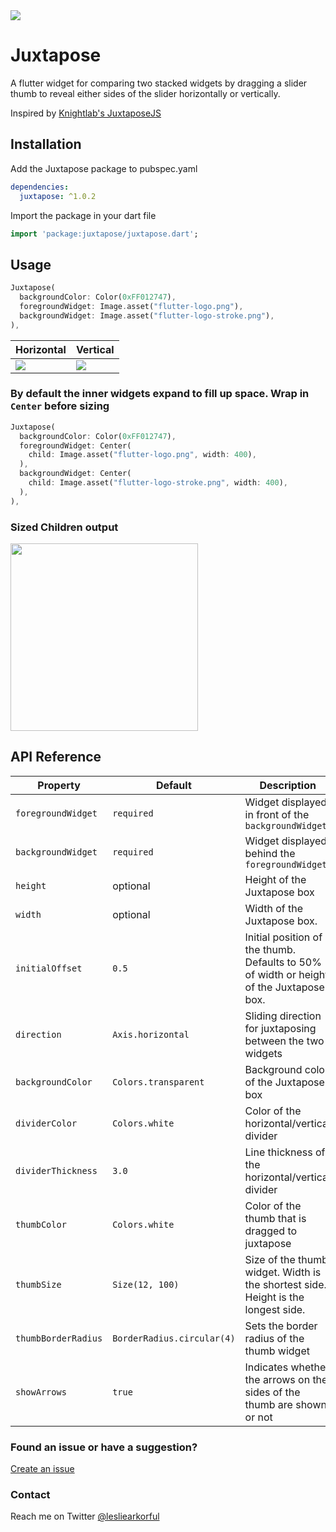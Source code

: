 <img src="https://github.com/lesliearkorful/juxtapose/raw/master/assets/juxtapose_banner.jpg"/>

# Juxtapose

A flutter widget for comparing two stacked widgets by dragging a slider thumb to
reveal either sides of the slider horizontally or vertically.

Inspired by <a href="https://juxtapose.knightlab.com" target="_blank">Knightlab's JuxtaposeJS</a>

## Installation

Add the Juxtapose package to pubspec.yaml
```yaml
dependencies:
  juxtapose: ^1.0.2
```

Import the package in your dart file
```dart
import 'package:juxtapose/juxtapose.dart';
```

## Usage
```dart
Juxtapose(
  backgroundColor: Color(0xFF012747),
  foregroundWidget: Image.asset("flutter-logo.png"),
  backgroundWidget: Image.asset("flutter-logo-stroke.png"),
),
```

| Horizontal | Vertical |
|---|---|
|<img src="https://github.com/lesliearkorful/juxtapose/raw/master/assets/horizontal.gif"/>|<img src="https://github.com/lesliearkorful/juxtapose/raw/master/assets/vertical.gif"/>


### By default the inner widgets expand to fill up space. Wrap in `Center` before sizing
```dart
Juxtapose(
  backgroundColor: Color(0xFF012747),
  foregroundWidget: Center(
    child: Image.asset("flutter-logo.png", width: 400),
  ),
  backgroundWidget: Center(
    child: Image.asset("flutter-logo-stroke.png", width: 400),
  ),
),
```

### Sized Children output

<img src="https://github.com/lesliearkorful/juxtapose/raw/master/assets/sized_children.png" height=300>

## API Reference

| Property | Default | Description | Type |
|---|---|---|---|
|`foregroundWidget`|`required`|Widget displayed in front of the `backgroundWidget`|`Widget`
|`backgroundWidget`|`required`|Widget displayed behind the `foregroundWidget`|`Widget`
|`height`|optional|Height of the Juxtapose box|`double`
|`width`|optional| Width of the Juxtapose box.|`double`
|`initialOffset`|`0.5`| Initial position of the thumb. Defaults to 50% of width or height of the Juxtapose box.|`double`
|`direction`|`Axis.horizontal`|Sliding direction for juxtaposing between the two widgets|`Axis`
|`backgroundColor`|`Colors.transparent`|Background color of the Juxtapose box|`Color`
|`dividerColor`|`Colors.white`|Color of the horizontal/vertical divider|`Color`
|`dividerThickness`|`3.0`|Line thickness of the horizontal/vertical divider|`double`
|`thumbColor`|`Colors.white`|Color of the thumb that is dragged to juxtapose|`Color`
|`thumbSize`|`Size(12, 100)`|Size of the thumb widget. Width is the shortest side. Height is the longest side.|`Size`
|`thumbBorderRadius`|`BorderRadius.circular(4)`|Sets the border radius of the thumb widget|`BorderRadius`
|`showArrows`|`true`|Indicates whether the arrows on the sides of the thumb are shown or not|`bool`


### Found an issue or have a suggestion?
<a href="https://github.com/lesliearkorful/juxtapose/issues/new" target="_blank"> Create an issue</a>

### Contact
Reach me on Twitter <a href="https://twitter.com/lesliearkorful" target="_blank">@lesliearkorful</a>

